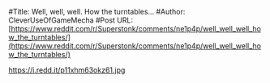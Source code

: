 #Title: Well, well, well. How the turntables...
#Author: CleverUseOfGameMecha
#Post URL: [https://www.reddit.com/r/Superstonk/comments/ne1p4p/well_well_well_how_the_turntables/](https://www.reddit.com/r/Superstonk/comments/ne1p4p/well_well_well_how_the_turntables/)


https://i.redd.it/p11xhm63okz61.jpg